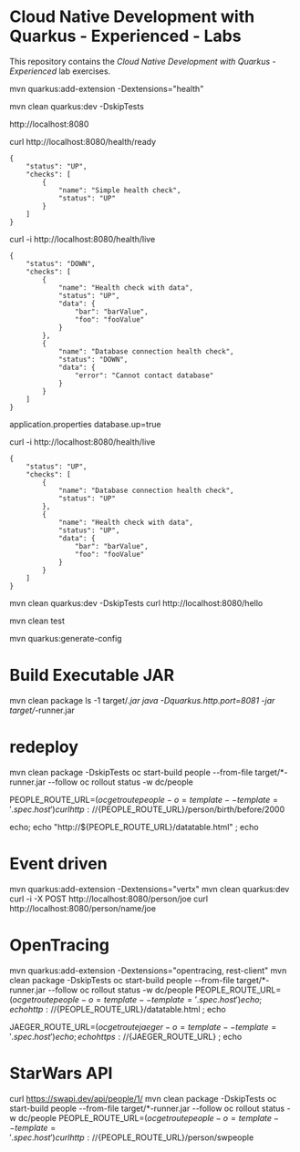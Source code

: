 # Cloud Native Development with Quarkus - Experienced - Labs

This repository contains the _Cloud Native Development with Quarkus - Experienced_ lab exercises.

mvn quarkus:add-extension -Dextensions="health"

mvn clean quarkus:dev -DskipTests

http://localhost:8080


curl http://localhost:8080/health/ready
```
{
    "status": "UP",
    "checks": [
        {
            "name": "Simple health check",
            "status": "UP"
        }
    ]
}
```

curl -i http://localhost:8080/health/live
```
{
    "status": "DOWN",
    "checks": [
        {
            "name": "Health check with data",
            "status": "UP",
            "data": {
                "bar": "barValue",
                "foo": "fooValue"
            }
        },
        {
            "name": "Database connection health check",
            "status": "DOWN",
            "data": {
                "error": "Cannot contact database"
            }
        }
    ]
}
```

application.properties
database.up=true

curl -i http://localhost:8080/health/live
```
{
    "status": "UP",
    "checks": [
        {
            "name": "Database connection health check",
            "status": "UP"
        },
        {
            "name": "Health check with data",
            "status": "UP",
            "data": {
                "bar": "barValue",
                "foo": "fooValue"
            }
        }
    ]
}
```

mvn clean quarkus:dev -DskipTests
curl http://localhost:8080/hello

mvn clean test

mvn quarkus:generate-config



# Build Executable JAR
mvn clean package
ls -1 target/*.jar
java -Dquarkus.http.port=8081 -jar target/*-runner.jar


# redeploy
mvn clean package -DskipTests
oc start-build people --from-file target/*-runner.jar --follow
oc rollout status -w dc/people

PEOPLE_ROUTE_URL=$(oc get route people -o=template --template='{{.spec.host}}')
curl http://${PEOPLE_ROUTE_URL}/person/birth/before/2000

echo; echo "http://${PEOPLE_ROUTE_URL}/datatable.html" ; echo



# Event driven
mvn quarkus:add-extension -Dextensions="vertx"
mvn clean quarkus:dev
curl -i -X POST http://localhost:8080/person/joe
curl http://localhost:8080/person/name/joe

# OpenTracing 
mvn quarkus:add-extension -Dextensions="opentracing, rest-client"
mvn clean package -DskipTests
oc start-build people --from-file target/*-runner.jar --follow
oc rollout status -w dc/people
PEOPLE_ROUTE_URL=$(oc get route people -o=template --template='{{.spec.host}}')
echo ; echo http://${PEOPLE_ROUTE_URL}/datatable.html ; echo

JAEGER_ROUTE_URL=$(oc get route  jaeger -o=template --template='{{.spec.host}}')
echo; echo https://${JAEGER_ROUTE_URL} ; echo

# StarWars API
curl https://swapi.dev/api/people/1/
mvn clean package -DskipTests
oc start-build people --from-file target/*-runner.jar --follow
oc rollout status -w dc/people
PEOPLE_ROUTE_URL=$(oc get route people -o=template --template='{{.spec.host}}')
curl http://${PEOPLE_ROUTE_URL}/person/swpeople


